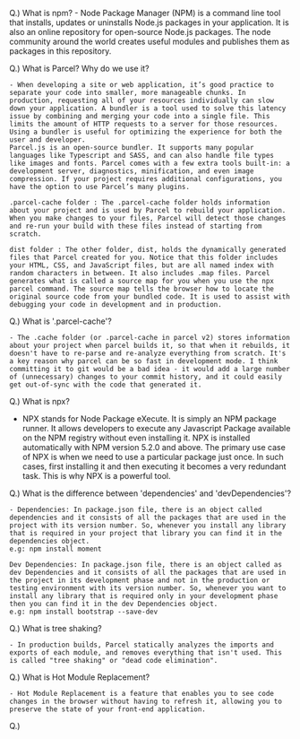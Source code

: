 


Q.) What is npm?
    - Node Package Manager (NPM) is a command line tool that installs, updates or uninstalls Node.js packages in your application. It is also an online repository for open-source Node.js packages. The node community around the world creates useful modules and publishes them as packages in this repository.

Q.) What is Parcel? Why do we use it?

    - When developing a site or web application, it’s good practice to separate your code into smaller, more manageable chunks. In production, requesting all of your resources individually can slow down your application. A bundler is a tool used to solve this latency issue by combining and merging your code into a single file. This limits the amount of HTTP requests to a server for those resources. Using a bundler is useful for optimizing the experience for both the user and developer.
    Parcel.js is an open-source bundler. It supports many popular languages like Typescript and SASS, and can also handle file types like images and fonts. Parcel comes with a few extra tools built-in: a development server, diagnostics, minification, and even image compression. If your project requires additional configurations, you have the option to use Parcel’s many plugins.

    .parcel-cache folder : The .parcel-cache folder holds information about your project and is used by Parcel to rebuild your application. When you make changes to your files, Parcel will detect those changes and re-run your build with these files instead of starting from scratch.

    dist folder : The other folder, dist, holds the dynamically generated files that Parcel created for you. Notice that this folder includes your HTML, CSS, and JavaScript files, but are all named index with random characters in between. It also includes .map files. Parcel generates what is called a source map for you when you use the npx parcel command. The source map tells the browser how to locate the original source code from your bundled code. It is used to assist with debugging your code in development and in production.

Q.) What is '.parcel-cache'?

    - The .cache folder (or .parcel-cache in parcel v2) stores information about your project when parcel builds it, so that when it rebuilds, it doesn't have to re-parse and re-analyze everything from scratch. It's a key reason why parcel can be so fast in development mode. I think committing it to git would be a bad idea - it would add a large number of (unnecessary) changes to your commit history, and it could easily get out-of-sync with the code that generated it.

Q.) What is npx?

   - NPX stands for Node Package eXecute. It is simply an NPM package runner. It allows developers to execute any Javascript Package available on the NPM registry without even installing it. NPX is installed automatically with NPM version 5.2.0 and above.
   The primary use case of NPX  is when we need to use a particular package just once. In such cases, first installing it and then executing it becomes a very redundant task. This is why NPX is a powerful tool. 

Q.) What is the difference between 'dependencies' and 'devDependencies'?

    - Dependencies: In package.json file, there is an object called dependencies and it consists of all the packages that are used in the project with its version number. So, whenever you install any library that is required in your project that library you can find it in the dependencies object. 
    e.g: npm install moment

    Dev Dependencies: In package.json file, there is an object called as dev Dependencies and it consists of all the packages that are used in the project in its development phase and not in the production or testing environment with its version number. So, whenever you want to install any library that is required only in your development phase then you can find it in the dev Dependencies object. 
    e.g: npm install bootstrap --save-dev
Q.) What is tree shaking?

    - In production builds, Parcel statically analyzes the imports and exports of each module, and removes everything that isn't used. This is called "tree shaking" or "dead code elimination".

Q.) What is Hot Module Replacement?

    - Hot Module Replacement is a feature that enables you to see code changes in the browser without having to refresh it, allowing you to preserve the state of your front-end application.

Q.) 